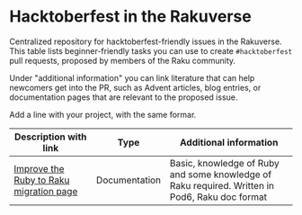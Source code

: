 # Hacktoberfest in the Rakuverse

Centralized repository for hacktoberfest-friendly issues in the
Rakuverse. This table lists beginner-friendly tasks you can use to
create `#hacktoberfest` pull requests, proposed by members of the Raku
community.

Under "additional information" you can link literature that can help
newcomers get into the PR, such as Advent articles, blog entries, or
documentation pages that are relevant to the proposed issue.

Add a line with your project, with the same formar.


| Description with link                                                              | Type                   | Additional information                                                                         |
|------------------------------------------------------------------------------------|------------------------|------------------------------------------------------------------------------------------------|
| [Improve the Ruby to Raku migration page](https://github.com/Raku/doc/issues/3652) | Documentation          | Basic, knowledge of Ruby and some knowledge of Raku required. Written in Pod6, Raku doc format |
